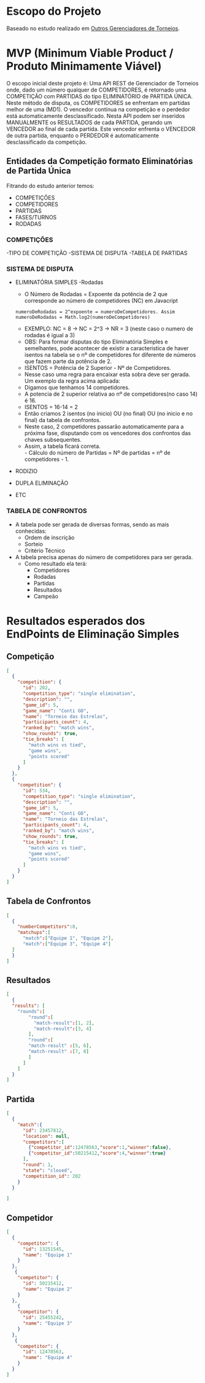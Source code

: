 # Escopo do Projeto

Baseado no estudo realizado em [Outros Gerenciadores de Torneios](https://github.com/Michael-Lourenco/gerenciadordetorneios/blob/master/outrosgerenciadoresdetorneios.md).

# MVP (Minimum Viable Product / Produto Minimamente Viável)

O escopo inicial deste projeto é:
Uma API REST de Gerenciador de Torneios onde, dado um número qualquer de COMPETIDORES, é retornado uma COMPETIÇÃO com PARTIDAS do tipo ELIMINATÓRIO de PARTIDA ÚNICA.
Neste método de disputa, os COMPETIDORES se enfrentam em partidas melhor de uma (MD1). O vencedor continua na competição e o perdedor está automaticamente desclassificado.
Nesta API podem ser inseridos MANUALMENTE os RESULTADOS de cada PARTIDA, gerando um VENCEDOR ao final de cada partida.
Este vencedor enfrenta o VENCEDOR de outra partida, enquanto o PERDEDOR é automaticamente desclassificado da competição.
  
## Entidades da Competição formato Eliminatórias de Partida Única
  Fitrando do estudo anterior temos:
 - COMPETIÇÕES
 - COMPETIDORES
 - PARTIDAS
 - FASES/TURNOS
 - RODADAS
 
 ### COMPETIÇÕES
  -TIPO DE COMPETIÇÃO
  -SISTEMA DE DISPUTA
  -TABELA DE PARTIDAS

  
  ### SISTEMA DE DISPUTA
   - ELIMINATÓRIA SIMPLES
    -Rodadas
     - O Número de Rodadas = Expoente da potência de 2 que corresponde ao número de competidores (NC)
      em Javacript 
      ```
      numeroDeRodadas = 2^expoente = numeroDeCompetidores. Assim numeroDeRodadas = Math.log2(numeroDeCompetidores)
      ````
      - EXEMPLO: NC = 8 -> NC = 2^3 -> NR = 3 (neste caso o numero de rodadas é igual a 3)
     - OBS: Para formar disputas do tipo Eliminatória Simples e semelhantes, pode acontecer de existir a caracteristica de haver isentos na tabela se o nº de competidores for diferente de números que fazem parte da potência de 2. 
     - ISENTOS = Potência de 2 Superior - Nº de Competidores.
      - Nesse caso uma regra para encaixar esta sobra deve ser gerada. Um exemplo da regra acima aplicada:
      - Digamos que tenhamos 14 competidores.
      - A potencia de 2 superior relativa ao nº de competidores(no caso 14) é 16.
      - ISENTOS = 16-14 = 2
      - Então criamos 2 isentos (no inicio) OU (no final) OU (no inicio e no final) da tabela de confrontos. 
      - Neste caso, 2 competidores passarão automaticamente para a próxima fase, disputando com os vencedores dos confrontos das chaves subsequentes.
      - Assim, a tabela ficará correta.  
    - Cálculo do número de Partidas = Nº de partidas = nº de competidores - 1.
      
   - RODIZIO
   - DUPLA ELIMINAÇÃO
   - ETC

### TABELA DE CONFRONTOS
  - A tabela pode ser gerada de diversas formas, sendo as mais conhecidas:
    - Ordem de inscrição
    - Sorteio
    - Critério Técnico
  - A tabela precisa apenas do número de competidores para ser gerada.
    - Como resultado ela terá:
      - Competidores
      - Rodadas
      - Partidas
      - Resultados
      - Campeão

# Resultados esperados dos EndPoints de Eliminação Simples
## Competição
```json
[
  {
    "competition": {
      "id": 202,
      "competition_type": "single elimination",
      "description": "",
      "game_id": 5,
      "game_name": "Conti GO",
      "name": "Torneio das Estrelas",
      "participants_count": 4,
      "ranked_by": "match wins",
      "show_rounds": true,
      "tie_breaks": [
        "match wins vs tied",
        "game wins",
        "points scored"
      ]
    }
  },
  {
    "competition": {
      "id": 534,
      "competition_type": "single elimination",
      "description": "",
      "game_id": 5,
      "game_name": "Conti GO",
      "name": "Torneio das Estrelas",
      "participants_count": 4,
      "ranked_by": "match wins",
      "show_rounds": true,
      "tie_breaks": [
        "match wins vs tied",
        "game wins",
        "points scored"
      ]
    }
  }
]
```
## Tabela de Confrontos
```json
[
  {
    "numberCompetitors":8,
    "matchups":[
      "match":["Equipe 1", "Equipe 2"],
      "match":["Equipe 3", "Equipe 4"]
  ]
  }
]
```
## Resultados
```json 
[
  {
  "results": [
    "rounds":[
        "round":[
          "match-result":[1, 2],
          "match-result":[3, 4]
        ],
        "round":[                  
        "match-result" :[5, 6],
        "match-result" :[7, 8]
        ]
      ]
    ]
  }
]
```
## Partida
```json
[
  {
    "match":{
      "id": 23457812,
      "location": null,
      "competitors":[
        {"competitor_id":12478563,"score":1,"winner":false},
        {"competitor_id":50215412,"score":4,"winner":true}
      ],
      "round": 1,
      "state": "closed",
      "competition_id": 202
    }
  }

]
```
## Competidor
```json
[
  {
    "competitor": {
      "id": 13251545,
      "name": "Equipe 1"
    }
  },
   {
    "competitor": {
      "id": 50215412,
      "name": "Equipe 2"
    }
  },
    {
    "competitor": {
      "id": 25455242,
      "name": "Equipe 3"
    }
  },
   {
    "competitor": {
      "id": 12478563,
      "name": "Equipe 4"
    }
  }
]
```